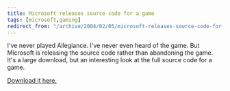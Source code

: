 ```yaml
---
title: Microsoft releases source code for a game
tags: [microsoft,gaming]
redirect_from: "/archive/2004/02/05/microsoft-releases-source-code-for-a-game.aspx/"
---
```


I've never played Allegiance. I've never even heard of the game. But
Microsoft is releasing the source code rather than abandoning the game.
It's a large download, but an interesting look at the full source code
for a game.

[Download it here.](http://research.microsoft.com/research/allegiance/)

